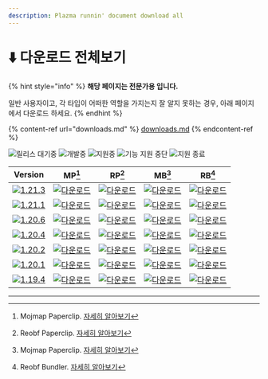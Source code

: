 ```yaml
---
description: Plazma runnin' document download all
---
```


# ⬇️ 다운로드 전체보기

{% hint style="info" %}
**해당 페이지는 전문가용 입니다.**

일반 사용자이고, 각 타입이 어떠한 역할을 가지는지 잘 알지 못하는 경우, 아래 페이지에서 다운로드 하세요.
{% endhint %}

{% content-ref url="downloads.md" %}
[downloads.md](downloads.md)
{% endcontent-ref %}

![릴리스 대기중](https://badge.plazmamc.org/0/%EB%A6%B4%EB%A6%AC%EC%8A%A4%20%EB%8C%80%EA%B8%B0%EC%A4%91) ![개발중](https://badge.plazmamc.org/1/%EA%B0%9C%EB%B0%9C%EC%A4%91) ![지원중](https://badge.plazmamc.org/2/%EC%A7%80%EC%9B%90%EC%A4%91) ![기능 지원 중단](https://badge.plazmamc.org/6/%EA%B8%B0%EB%8A%A5%20%EC%A7%80%EC%9B%90%20%EC%A4%91%EB%8B%A8) ![지원 종료](https://badge.plazmamc.org/4/%EC%A7%80%EC%9B%90%20%EC%A2%85%EB%A3%8C)

|                                      Version                                      |                                                     MP[^1]                                                     |                                                     RP[^2]                                                     |                                                     MB[^3]                                                     |                                                     RB[^4]                                                     |
| :-------------------------------------------------------------------------------: | :------------------------------------------------------------------------------------------------------------: | :------------------------------------------------------------------------------------------------------------: | :------------------------------------------------------------------------------------------------------------: | :------------------------------------------------------------------------------------------------------------: |
| [![1.21.3](https://badge.plazmamc.org/1/1.21.3)](https://git.plazmamc.org/1.21.3) | [![다운로드](https://badge.plazmamc.org/1/%EB%8B%A4%EC%9A%B4%EB%A1%9C%EB%93%9C)](https://dl.plazmamc.org/1.21.3/0) | [![다운로드](https://badge.plazmamc.org/1/%EB%8B%A4%EC%9A%B4%EB%A1%9C%EB%93%9C)](https://dl.plazmamc.org/1.21.3/1) | [![다운로드](https://badge.plazmamc.org/1/%EB%8B%A4%EC%9A%B4%EB%A1%9C%EB%93%9C)](https://dl.plazmamc.org/1.21.3/2) | [![다운로드](https://badge.plazmamc.org/1/%EB%8B%A4%EC%9A%B4%EB%A1%9C%EB%93%9C)](https://dl.plazmamc.org/1.21.3/3) |
| [![1.21.1](https://badge.plazmamc.org/6/1.21.1)](https://git.plazmamc.org/1.21.1) | [![다운로드](https://badge.plazmamc.org/1/%EB%8B%A4%EC%9A%B4%EB%A1%9C%EB%93%9C)](https://dl.plazmamc.org/1.21.1/0) | [![다운로드](https://badge.plazmamc.org/1/%EB%8B%A4%EC%9A%B4%EB%A1%9C%EB%93%9C)](https://dl.plazmamc.org/1.21.1/1) | [![다운로드](https://badge.plazmamc.org/1/%EB%8B%A4%EC%9A%B4%EB%A1%9C%EB%93%9C)](https://dl.plazmamc.org/1.21.1/2) | [![다운로드](https://badge.plazmamc.org/1/%EB%8B%A4%EC%9A%B4%EB%A1%9C%EB%93%9C)](https://dl.plazmamc.org/1.21.1/3) |
| [![1.20.6](https://badge.plazmamc.org/2/1.20.6)](https://git.plazmamc.org/1.20.6) | [![다운로드](https://badge.plazmamc.org/1/%EB%8B%A4%EC%9A%B4%EB%A1%9C%EB%93%9C)](https://dl.plazmamc.org/1.20.6/0) | [![다운로드](https://badge.plazmamc.org/1/%EB%8B%A4%EC%9A%B4%EB%A1%9C%EB%93%9C)](https://dl.plazmamc.org/1.20.6/1) | [![다운로드](https://badge.plazmamc.org/1/%EB%8B%A4%EC%9A%B4%EB%A1%9C%EB%93%9C)](https://dl.plazmamc.org/1.20.6/2) | [![다운로드](https://badge.plazmamc.org/1/%EB%8B%A4%EC%9A%B4%EB%A1%9C%EB%93%9C)](https://dl.plazmamc.org/1.20.6/3) |
| [![1.20.4](https://badge.plazmamc.org/6/1.20.4)](https://git.plazmamc.org/1.20.4) | [![다운로드](https://badge.plazmamc.org/1/%EB%8B%A4%EC%9A%B4%EB%A1%9C%EB%93%9C)](https://dl.plazmamc.org/1.20.4/0) | [![다운로드](https://badge.plazmamc.org/1/%EB%8B%A4%EC%9A%B4%EB%A1%9C%EB%93%9C)](https://dl.plazmamc.org/1.20.4/1) | [![다운로드](https://badge.plazmamc.org/1/%EB%8B%A4%EC%9A%B4%EB%A1%9C%EB%93%9C)](https://dl.plazmamc.org/1.20.4/2) | [![다운로드](https://badge.plazmamc.org/1/%EB%8B%A4%EC%9A%B4%EB%A1%9C%EB%93%9C)](https://dl.plazmamc.org/1.20.4/3) |
| [![1.20.2](https://badge.plazmamc.org/4/1.20.2)](https://git.plazmamc.org/1.20.2) | [![다운로드](https://badge.plazmamc.org/1/%EB%8B%A4%EC%9A%B4%EB%A1%9C%EB%93%9C)](https://dl.plazmamc.org/1.20.2/0) | [![다운로드](https://badge.plazmamc.org/1/%EB%8B%A4%EC%9A%B4%EB%A1%9C%EB%93%9C)](https://dl.plazmamc.org/1.20.2/1) | [![다운로드](https://badge.plazmamc.org/1/%EB%8B%A4%EC%9A%B4%EB%A1%9C%EB%93%9C)](https://dl.plazmamc.org/1.20.2/2) | [![다운로드](https://badge.plazmamc.org/1/%EB%8B%A4%EC%9A%B4%EB%A1%9C%EB%93%9C)](https://dl.plazmamc.org/1.20.2/3) |
| [![1.20.1](https://badge.plazmamc.org/4/1.20.1)](https://git.plazmamc.org/1.20.1) | [![다운로드](https://badge.plazmamc.org/1/%EB%8B%A4%EC%9A%B4%EB%A1%9C%EB%93%9C)](https://dl.plazmamc.org/1.20.1/0) | [![다운로드](https://badge.plazmamc.org/1/%EB%8B%A4%EC%9A%B4%EB%A1%9C%EB%93%9C)](https://dl.plazmamc.org/1.20.1/1) | [![다운로드](https://badge.plazmamc.org/1/%EB%8B%A4%EC%9A%B4%EB%A1%9C%EB%93%9C)](https://dl.plazmamc.org/1.20.1/2) | [![다운로드](https://badge.plazmamc.org/1/%EB%8B%A4%EC%9A%B4%EB%A1%9C%EB%93%9C)](https://dl.plazmamc.org/1.20.1/3) |
| [![1.19.4](https://badge.plazmamc.org/4/1.19.4)](https://git.plazmamc.org/1.19.4) | [![다운로드](https://badge.plazmamc.org/1/%EB%8B%A4%EC%9A%B4%EB%A1%9C%EB%93%9C)](https://dl.plazmamc.org/1.19.4/0) | [![다운로드](https://badge.plazmamc.org/1/%EB%8B%A4%EC%9A%B4%EB%A1%9C%EB%93%9C)](https://dl.plazmamc.org/1.19.4/1) | [![다운로드](https://badge.plazmamc.org/1/%EB%8B%A4%EC%9A%B4%EB%A1%9C%EB%93%9C)](https://dl.plazmamc.org/1.19.4/2) | [![다운로드](https://badge.plazmamc.org/1/%EB%8B%A4%EC%9A%B4%EB%A1%9C%EB%93%9C)](https://dl.plazmamc.org/1.19.4/3) |

***

[^1]: Mojmap Paperclip. [자세히 알아보기](../administration/getting-started/#id-2)

[^2]: Reobf Paperclip. [자세히 알아보기](../administration/getting-started/#id-2)

[^3]: Mojmap Paperclip. [자세히 알아보기](../administration/getting-started/#id-2)

[^4]: Reobf Bundler. [자세히 알아보기](../administration/getting-started/#id-2)
